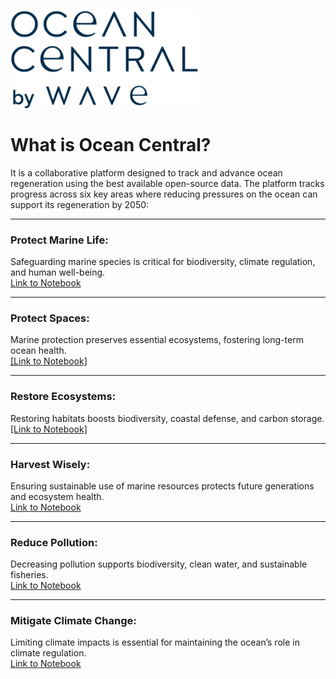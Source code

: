 <p align="left">
  <img src="Assets/OC Logo lockup.png" alt="Ocean Central Logo" width="300">
</p>

# What is Ocean Central?

It is a collaborative platform designed to track and advance ocean regeneration using the best available open-source data. The platform tracks progress across six key areas where reducing pressures on the ocean can support its regeneration by 2050:

---

### **Protect Marine Life:** 
Safeguarding marine species is critical for biodiversity, climate regulation, and human well-being.  
[Link to Notebook](https://github.com/Ode-PBLLC/ocean-central/blob/main/Code/marine_life_FINAL.ipynb)

---

### **Protect Spaces:** 
Marine protection preserves essential ecosystems, fostering long-term ocean health.  
[[Link to Notebook]](https://github.com/Ode-PBLLC/ocean-central/blob/main/Code/protect_spaces_FINAL.ipynb)

---

### **Restore Ecosystems:** 
Restoring habitats boosts biodiversity, coastal defense, and carbon storage.  
[[Link to Notebook]](https://github.com/Ode-PBLLC/ocean-central/blob/main/Code/restore_ecosystems_FINAL.ipynb)

---

### **Harvest Wisely:** 
Ensuring sustainable use of marine resources protects future generations and ecosystem health.  
[Link to Notebook](https://github.com/Ode-PBLLC/ocean-central/blob/main/Code/harvest_wisely_FINAL.ipynb)

---

### **Reduce Pollution:** 
Decreasing pollution supports biodiversity, clean water, and sustainable fisheries.  
[Link to Notebook](https://github.com/Ode-PBLLC/ocean-central/blob/main/Code/reduce_pollution_FINAL.ipynb)

---

### **Mitigate Climate Change:** 
Limiting climate impacts is essential for maintaining the ocean’s role in climate regulation.  
[Link to Notebook](https://github.com/Ode-PBLLC/ocean-central/blob/main/Code/mitigate_climate_change_FINAL.ipynb)
